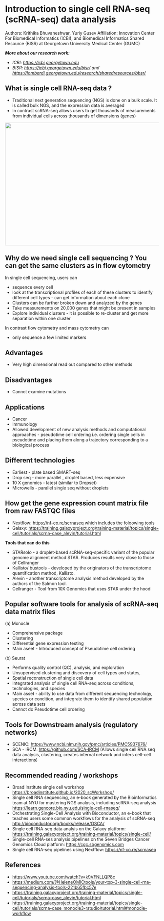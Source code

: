 # Introduction to single cell RNA-seq (scRNA-seq) data analysis
Authors: Krithika Bhuvaneshwar, Yuriy Gusev
Affiliation: Innovation Center For Biomedical Informatics (ICBI), and Biomedical Informatics Shared Resource (BISR) at Georgetown University Medical Center (GUMC)

***More about our research work:***
* *ICBI: https://icbi.georgetown.edu*
* *BISR: https://icbi.georgetown.edu/bisr/ and https://lombardi.georgetown.edu/research/sharedresources/bbsr/*

## What is single cell RNA-seq data ?
* Traditional next generation sequencing (NGS) is done on a bulk scale. It is called bulk NGS, and the expression data is averaged
* In contrast scRNA-seq allows users to get thousands of measurements from individual cells across thousands of dimensions (genes)

<img src="https://github.com/ICBI/BISR_Tutorials/blob/main/scRNA-seq/Picture1.png" width="600" height="400">

## Why do we need single cell sequencing ? You can get the same clusters as in flow cytometry
In single cell sequencing, users can 
* sequence every cell 
* look at the transcriptional profiles of each of these clusters to identify different cell types - can get information about each clone 
* Clusters can be further broken down and analyzed by the genes
* Take measurements on 20,000 genes that might be present in samples
* Explore individual clusters - it is possible to re-cluster and get more separation within one cluster 

In contrast flow cytometry and mass cytometry can 
* only sequence a few limited markers 

## Advantages 
* Very high dimensional read out compared to other methods 

## Disadvantages 
* Cannot examine mutations
 
## Applications
* Cancer
* Immunology
* Allowed development of new analysis methods and computational approaches - pseudotime cell ordering i.e. ordering single cells in pseudotime and placing them along a trajectory corresponding to a biological process

## Different technologies
* Earliest - plate based SMART-seq
* Drop seq - more parallel , droplet based, less expensive
* 10 X genomics - latest (similar to Dropset)
* Microwells - parallel single seq without droplets 

## How get the gene expression count matrix file from raw FASTQC files
* Nextflow: https://nf-co.re/scrnaseq which includes the foloowing tools
* Galaxy: https://training.galaxyproject.org/training-material/topics/single-cell/tutorials/scrna-case_alevin/tutorial.html

**Tools that can do this**
* STARsolo - a droplet-based scRNA-seq-specific variant of the popular genome alignment method STAR. Produces results very close to those of Cellranger 
* Kallisto/ bustools - developed by the originators of the transcriptome quantification method, Kallisto.
* Alevin - another transcriptome analysis method developed by the authors of the Salmon tool.
* Cellranger - Tool from 10X Genomics that uses STAR under the hood

## Popular software tools for analysis of scRNA-seq data matrix files
(a) Monocle 
* Comprehensive package 
* Clustering
* Differential gene expression testing
* Main aseet - Introduced concept of Pseudotime cell ordering

(b) Seurat
* Performs quality control (QC), analysis, and exploration 
* Unsupervised clustering and discovery of cell types and states, 
* Spatial reconstruction of single cell data
* Integrated analysis of single cell RNA-seq across conditions, technologies, and species
* Main asset - ability to use data from different sequencing technology, species or condition, and integrate them to identify shared population across data sets
* Cannot do Pseudotime cell ordering

## Tools for Downstream analysis (regulatory networks)
* SCENIC: https://www.ncbi.nlm.nih.gov/pmc/articles/PMC5937676/
* SCA - IRCM: https://github.com/SCA-IRCM (Allows single cell RNA seq data analysis, clustering, creates internal network and infers cell-cell interactions)

## Recommended reading / workshops
* Broad Institute single cell workshop https://broadinstitute.github.io/2020_scWorkshop/
* Single cell RNA sequencing, an e-book generated by the Bioinformatics team at NYU for mastering NGS analysis, including scRNA-seq analysis
https://learn.gencore.bio.nyu.edu/single-cell-rnaseq/
* Orchestrating Single-Cell Analysis with Bioconductor, an e-book that teaches users some common workflows for the analysis of scRNA-seq http://bioconductor.org/books/release/OSCA/
* Single cell RNA-seq data analyis on the Galaxy platform: https://training.galaxyproject.org/training-material/topics/single-cell/
* Single-cell RNA-ses analysis pipelines on the Seven Bridges Cancer Genomics Cloud platform: https://cgc.sbgenomics.com
* Single cell RNA-seq pipelines using Nextflow: https://nf-co.re/scrnaseq

## References
* https://www.youtube.com/watch?v=k9VFNLLQP8c
* https://medium.com/@HeleneOMICtools/your-top-3-single-cell-rna-sequencing-analysis-tools-221b65fbc57e
* https://training.galaxyproject.org/training-material/topics/single-cell/tutorials/scrna-case_alevin/tutorial.html
* https://training.galaxyproject.org/training-material/topics/single-cell/tutorials/scrna-case_monocle3-rstudio/tutorial.html#monocle-workflow




